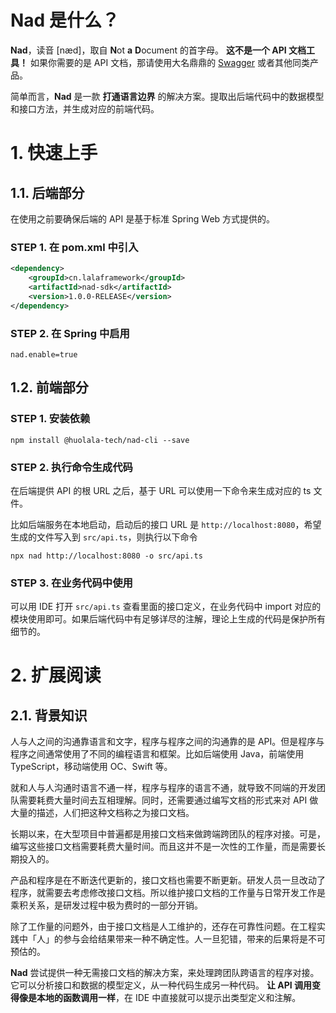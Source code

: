 # Nad 是什么？

**Nad**，读音 [næd]，取自 **N**ot **a** **D**ocument 的首字母。
**这不是一个 API 文档工具！**
如果你需要的是 API 文档，那请使用大名鼎鼎的 [Swagger](https://swagger.io/) 或者其他同类产品。

简单而言，**Nad** 是一款 **打通语言边界** 的解决方案。提取出后端代码中的数据模型和接口方法，并生成对应的前端代码。

# 1. 快速上手

## 1.1. 后端部分

在使用之前要确保后端的 API 是基于标准 Spring Web 方式提供的。

### STEP 1. 在 pom.xml 中引入

```pom.xml
<dependency>
	<groupId>cn.lalaframework</groupId>
	<artifactId>nad-sdk</artifactId>
	<version>1.0.0-RELEASE</version>
</dependency>
```

### STEP 2. 在 Spring 中启用

```application.properties
nad.enable=true
```

## 1.2. 前端部分

### STEP 1. 安装依赖

```shell
npm install @huolala-tech/nad-cli --save
```

### STEP 2. 执行命令生成代码

在后端提供 API 的根 URL 之后，基于 URL 可以使用一下命令来生成对应的 ts 文件。

比如后端服务在本地启动，启动后的接口 URL 是 `http://localhost:8080`，希望生成的文件写入到 `src/api.ts`，则执行以下命令

```shell
npx nad http://localhost:8080 -o src/api.ts
```

### STEP 3. 在业务代码中使用

可以用 IDE 打开 `src/api.ts` 查看里面的接口定义，在业务代码中 import 对应的模块使用即可。如果后端代码中有足够详尽的注解，理论上生成的代码是保护所有细节的。

# 2. 扩展阅读

## 2.1. 背景知识

人与人之间的沟通靠语言和文字，程序与程序之间的沟通靠的是 API。但是程序与程序之间通常使用了不同的编程语言和框架。比如后端使用 Java，前端使用 TypeScript，移动端使用 OC、Swift 等。

就和人与人沟通时语言不通一样，程序与程序的语言不通，就导致不同端的开发团队需要耗费大量时间去互相理解。同时，还需要通过编写文档的形式来对 API 做大量的描述，人们把这种文档称之为接口文档。

长期以来，在大型项目中普遍都是用接口文档来做跨端跨团队的程序对接。可是，编写这些接口文档需要耗费大量时间。而且这并不是一次性的工作量，而是需要长期投入的。

产品和程序是在不断迭代更新的，接口文档也需要不断更新。研发人员一旦改动了程序，就需要去考虑修改接口文档。所以维护接口文档的工作量与日常开发工作是乘积关系，是研发过程中极为费时的一部分开销。

除了工作量的问题外，由于接口文档是人工维护的，还存在可靠性问题。在工程实践中「人」的参与会给结果带来一种不确定性。人一旦犯错，带来的后果将是不可预估的。

**Nad** 尝试提供一种无需接口文档的解决方案，来处理跨团队跨语言的程序对接。
它可以分析接口和数据的模型定义，从一种代码生成另一种代码。
**让 API 调用变得像是本地的函数调用一样**，在 IDE 中直接就可以提示出类型定义和注解。
